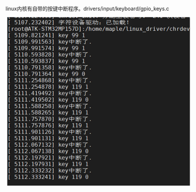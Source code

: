 linux内核有自带的按键中断程序。drivers/input/keyboard/gpio_keys.c





![2025-04-26_182315](./assets/2025-04-26_182315.jpg)



